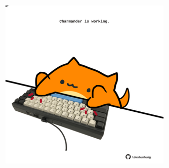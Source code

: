 <!-- built at 31/07/2025, 22:00:33 UTC -->
<p align="center">
  <img width="500" height="500" src="./ReadmeImage.svg">
</p>
